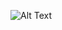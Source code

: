 ![Alt Text](https://raw.githubusercontent.com/manojkiraneda/manojkiraneda/master/Manojkiran%20Eda_README.gif)

